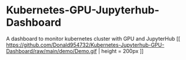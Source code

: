 # Kubernetes-GPU-Jupyterhub-Dashboard
A dashboard to monitor kubernetes cluster with GPU and JupyterHub
[[ https://github.com/Donald954732/Kubernetes-Jupyterhub-GPU-Dashboard/raw/main/demo/Demo.gif | height = 200px ]]
